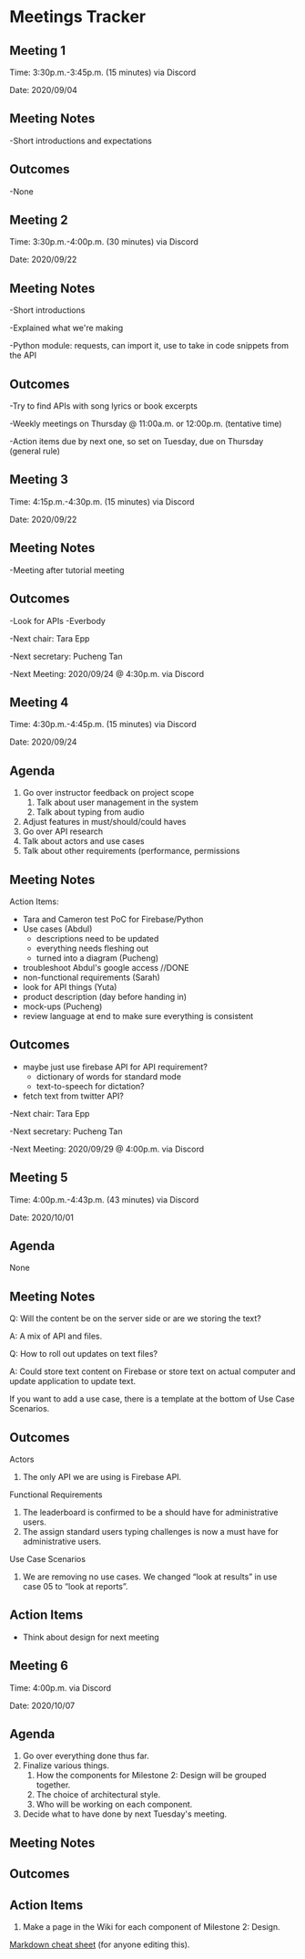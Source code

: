 # **Meetings Tracker**

## **Meeting 1**

Time: 3:30p.m.-3:45p.m. (15 minutes) via Discord

Date: 2020/09/04

## Meeting Notes
-Short introductions and expectations

## Outcomes
-None


## **Meeting 2**

Time: 3:30p.m.-4:00p.m. (30 minutes) via Discord

Date: 2020/09/22

## Meeting Notes
-Short introductions

-Explained what we're making

-Python module: requests, can import it, use to take in code snippets from the API 

## Outcomes
-Try to find APIs with song lyrics or book excerpts

-Weekly meetings on Thursday @ 11:00a.m. or 12:00p.m. (tentative time)

-Action items due by next one, so set on Tuesday, due on Thursday (general rule)

## **Meeting 3**

Time: 4:15p.m.-4:30p.m. (15 minutes) via Discord

Date: 2020/09/22

## Meeting Notes

-Meeting after tutorial meeting

## Outcomes
-Look for APIs -Everbody

-Next chair: Tara Epp

-Next secretary: Pucheng Tan

-Next Meeting: 2020/09/24 @ 4:30p.m. via Discord

## **Meeting 4**

Time: 4:30p.m.-4:45p.m. (15 minutes) via Discord

Date: 2020/09/24

## Agenda
1. Go over instructor feedback on project scope
   1. Talk about user management in the system
   2. Talk about typing from audio
2. Adjust features in must/should/could haves
3. Go over API research
4. Talk about actors and use cases
5. Talk about other requirements (performance, permissions

## Meeting Notes

Action Items:
- Tara and Cameron test PoC for Firebase/Python
- Use cases (Abdul)
   - descriptions need to be updated
   - everything needs fleshing out
   - turned into a diagram (Pucheng)
- troubleshoot Abdul's google access //DONE
- non-functional requirements (Sarah)
- look for API things (Yuta)
- product description (day before handing in)
- mock-ups (Pucheng)
- review language at end to make sure everything is consistent

## Outcomes
- maybe just use firebase API for API requirement?
   - dictionary of words for standard mode
   - text-to-speech for dictation?
- fetch text from twitter API?

-Next chair: Tara Epp

-Next secretary: Pucheng Tan

-Next Meeting: 2020/09/29 @ 4:00p.m. via Discord

## **Meeting 5**

Time: 4:00p.m.-4:43p.m. (43 minutes) via Discord

Date: 2020/10/01

## Agenda
None 

## Meeting Notes
Q: Will the content be on the server side or are we storing the text? 

A: A mix of API and files.

Q: How to roll out updates on text files?

A: Could store text content on Firebase or store text on actual computer and update application to update text.

If you want to add a use case, there is a template at the bottom of Use Case Scenarios.

## Outcomes
Actors
1. The only API we are using is Firebase API.

Functional Requirements
1. The leaderboard is confirmed to be a should have for administrative users.
2. The assign standard users typing challenges is now a must have for administrative users.

Use Case Scenarios
1. We are removing no use cases. We changed “look at results” in use case 05 to “look at reports”.

## Action Items
- Think about design for next meeting

## **Meeting 6**

Time: 4:00p.m. via Discord

Date: 2020/10/07

## Agenda
1. Go over everything done thus far.
2. Finalize various things.
   1. How the components for Milestone 2: Design will be grouped together.
   2. The choice of architectural style.
   3. Who will be working on each component.
3. Decide what to have done by next Tuesday's meeting.

## Meeting Notes

## Outcomes

## Action Items
1. Make a page in the Wiki for each component of Milestone 2: Design.

[Markdown cheat sheet](https://support.squarespace.com/hc/en-us/articles/206543587-Markdown-cheat-sheet "Title") (for anyone editing this).
